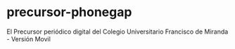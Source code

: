 precursor-phonegap
==================

El Precursor periódico digital del Colegio Universitario Francisco de Miranda - Versión Movil
